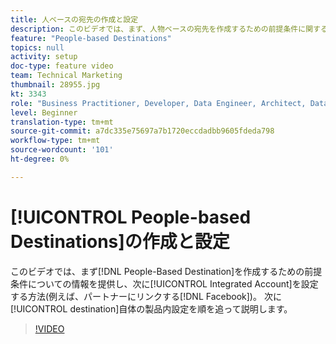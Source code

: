 ```yaml
---
title: 人ベースの宛先の作成と設定
description: このビデオでは、まず、人物ベースの宛先を作成するための前提条件に関する情報を提供し、次に、統合アカウントを設定する方法（パートナー、Facebookなどへのリンク）も示します。 その後、リンク先自体の製品内設定に関する手順を説明します。
feature: "People-based Destinations"
topics: null
activity: setup
doc-type: feature video
team: Technical Marketing
thumbnail: 28955.jpg
kt: 3343
role: "Business Practitioner, Developer, Data Engineer, Architect, Data Architect, Administrator, Leader"
level: Beginner
translation-type: tm+mt
source-git-commit: a7dc335e75697a7b1720eccdadbb9605fdeda798
workflow-type: tm+mt
source-wordcount: '101'
ht-degree: 0%

---
```



# [!UICONTROL People-based Destinations]の作成と設定

このビデオでは、まず[!DNL People-Based Destination]を作成するための前提条件についての情報を提供し、次に[!UICONTROL Integrated Account]を設定する方法(例えば、パートナーにリンクする[!DNL Facebook])。 次に[!UICONTROL destination]自体の製品内設定を順を追って説明します。

>[!VIDEO](https://video.tv.adobe.com/v/28955/?quality=12)
